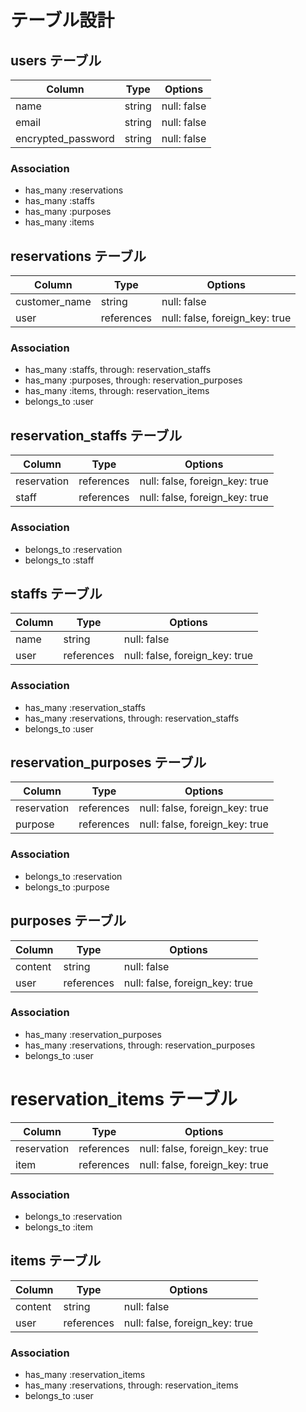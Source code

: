 # テーブル設計

## users テーブル

| Column             | Type   | Options     |
| ------------------ | ------ | ----------- |
| name               | string | null: false |
| email              | string | null: false |
| encrypted_password | string | null: false |

### Association

- has_many :reservations
- has_many :staffs
- has_many :purposes
- has_many :items

## reservations テーブル

| Column        | Type       | Options                        |
| ------------- | ---------- | ------------------------------ |
| customer_name | string     | null: false                    |
| user          | references | null: false, foreign_key: true |

### Association

- has_many :staffs, through: reservation_staffs
- has_many :purposes, through: reservation_purposes
- has_many :items, through: reservation_items
- belongs_to :user

## reservation_staffs テーブル

| Column      | Type       | Options                        |
| ----------- | ---------- | ------------------------------ |
| reservation | references | null: false, foreign_key: true |
| staff       | references | null: false, foreign_key: true |

### Association

- belongs_to :reservation
- belongs_to :staff

## staffs テーブル

| Column | Type       | Options                        |
| ------ | ---------- | ------------------------------ |
| name   | string     | null: false                    |
| user   | references | null: false, foreign_key: true |

### Association

- has_many :reservation_staffs
- has_many :reservations, through: reservation_staffs
- belongs_to :user

## reservation_purposes テーブル

| Column      | Type       | Options                        |
| ----------- | ---------- | ------------------------------ |
| reservation | references | null: false, foreign_key: true |
| purpose     | references | null: false, foreign_key: true |

### Association

- belongs_to :reservation
- belongs_to :purpose

## purposes テーブル

| Column  | Type       | Options                        |
| ------- | ---------- | ------------------------------ |
| content | string     | null: false                    |
| user    | references | null: false, foreign_key: true |

### Association

- has_many :reservation_purposes
- has_many :reservations, through: reservation_purposes
- belongs_to :user

# reservation_items テーブル

| Column      | Type       | Options                        |
| ----------- | ---------- | ------------------------------ |
| reservation | references | null: false, foreign_key: true |
| item        | references | null: false, foreign_key: true |

### Association

- belongs_to :reservation
- belongs_to :item

## items テーブル

| Column  | Type       | Options                        |
| ------- | ---------- | ------------------------------ |
| content | string     | null: false                    |
| user    | references | null: false, foreign_key: true |

### Association

- has_many :reservation_items
- has_many :reservations, through: reservation_items
- belongs_to :user